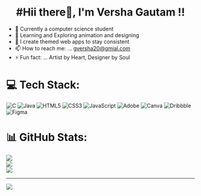 <h1 align="center">#Hii there👋, I'm Versha Gautam !!</h1>

- 🔭 Currently a computer science student</br>
- 🌱 Learning and Exploring animation and designing</br>
- 👯 I create themed web apps to stay consistent</br>
- 📫 How to reach me: ... gversha20@gmial.com</br>
- ⚡ Fun fact: ... Artist by Heart, Designer by Soul </br>



# 💻 Tech Stack:
![C](https://img.shields.io/badge/c-%2300599C.svg?style=for-the-badge&logo=c&logoColor=white) ![Java](https://img.shields.io/badge/java-%23ED8B00.svg?style=for-the-badge&logo=openjdk&logoColor=white) ![HTML5](https://img.shields.io/badge/html5-%23E34F26.svg?style=for-the-badge&logo=html5&logoColor=white) ![CSS3](https://img.shields.io/badge/css3-%231572B6.svg?style=for-the-badge&logo=css3&logoColor=white) ![JavaScript](https://img.shields.io/badge/javascript-%23323330.svg?style=for-the-badge&logo=javascript&logoColor=%23F7DF1E) ![Adobe](https://img.shields.io/badge/adobe-%23FF0000.svg?style=for-the-badge&logo=adobe&logoColor=white) ![Canva](https://img.shields.io/badge/Canva-%2300C4CC.svg?style=for-the-badge&logo=Canva&logoColor=white) ![Dribbble](https://img.shields.io/badge/Dribbble-EA4C89?style=for-the-badge&logo=dribbble&logoColor=white) ![Figma](https://img.shields.io/badge/figma-%23F24E1E.svg?style=for-the-badge&logo=figma&logoColor=white)
# 📊 GitHub Stats:
![](https://github-readme-stats.vercel.app/api?username=versha108&theme=merko&hide_border=false&include_all_commits=true&count_private=true)<br/>
![](https://nirzak-streak-stats.vercel.app/?user=versha108&theme=merko&hide_border=false)<br/>
![](https://github-readme-stats.vercel.app/api/top-langs/?username=versha108&theme=merko&hide_border=false&include_all_commits=true&count_private=true&layout=compact)

---
[![](https://visitcount.itsvg.in/api?id=versha108&icon=0&color=9)](https://visitcount.itsvg.in)

<!-- Proudly created with GPRM ( https://gprm.itsvg.in ) -->
